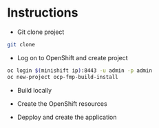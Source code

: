 # Instructions

- Git clone project

```bash
git clone 
```

- Log on to OpenShift and create project

```bash
oc login $(minishift ip):8443 -u admin -p admin
oc new-project ocp-fmp-build-install
```

- Build locally

- Create the OpenShift resources

- Depploy and create the application